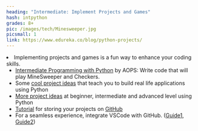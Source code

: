 ```yaml
---
heading: "Intermediate: Implement Projects and Games"
hash: intpython
grades: 8+
pic: /images/tech/Minesweeper.jpg
picsmall: 1
link: https://www.edureka.co/blog/python-projects/
---
```

<li class="li2">Implementing projects and games is a fun way to enhance your coding skills.

<ul>

<li><a href="https://artofproblemsolving.com/school/course/python2" target="_blank">Intermediate Programming with Python</a> by AOPS: Write code that will play MineSweeper and Checkers.</li>

<li>Some <a href="https://www.geeksforgeeks.org/7-cool-python-project-ideas-for-intermediate-developers/" target="_blank">cool project ideas</a> that teach you to build real life applications using Python</li>

<li><a href="https://www.edureka.co/blog/python-projects/" target="_blank">More project ideas</a> at beginner, intermediate and advanced level using Python</li>

<li><a href="https://guides.github.com/activities/hello-world/" target="_blank">Tutorial</a> for storing your projects on <a href="https://guides.github.com/" target="_blank">GitHub</a> </li>

<li>For a seamless experience, integrate VSCode with GitHub. (<a href="https://code.visualstudio.com/docs/editor/github" target="_blank">Guide1</a>, <a href="https://docs.microsoft.com/en-us/learn/modules/introduction-to-github-visual-studio-code/" target="_blank">Guide2</a>) </li>

</ul>
</li>

